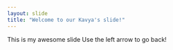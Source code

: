 ```yaml
---
layout: slide
title: "Welcome to our Kavya's slide!"
---
```

This is my awesome slide
Use the left arrow to go back!
